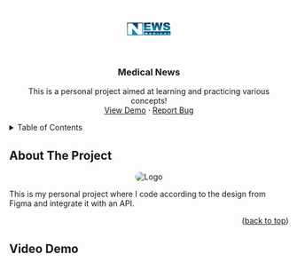 <a name="readme-top"></a>
<!-- PROJECT LOGO -->
<br />
<div align="center" style="border-radius: 20px">
  <a>
    <img src="images/logo.png" alt="Logo" width="80" height="80" style="border-radius: 20px;">
  </a>
  <h3 align="center">Medical News</h3>
  <p align="center">
    This is a personal project aimed at learning and practicing various concepts!
    <br />
    <a href="https://github.com/Vietdz123/Instagram">View Demo</a>
    ·
    <a href="https://github.com/Vietdz123/Instagram/issues">Report Bug</a>
  </p>
</div>

<!-- TABLE OF CONTENTS -->
<details>
  <summary>Table of Contents</summary>
  <ol>
    <li>
      <a href="#about-the-project">About The Project</a>
    </li>
    <li>
      <a href="#getting-started">Getting Started</a>
    </li>
    <li><a href="#video-demo">Video Demo</a></li>
    <li><a href="#contact">Contact</a></li>
  </ol>
</details>


<!-- ABOUT THE PROJECT -->
## About The Project

<div align="center">
<img src="images/product_screenShort1.jpg" alt="Logo" width="320" height="390" style="border-radius: 10px;">
</div>

This is my personal project where I code according to the design from Figma and integrate it with an API.


<p align="right">(<a href="#readme-top">back to top</a>)</p>

## Video Demo
